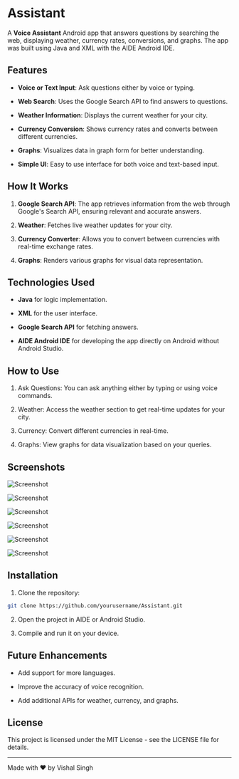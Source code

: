 # Assistant

A **Voice Assistant** Android app that answers questions by searching the web, displaying weather, currency rates, conversions, and graphs. The app was built using Java and XML with the AIDE Android IDE.

## Features

- **Voice or Text Input**: Ask questions either by voice or typing.

- **Web Search**: Uses the Google Search API to find answers to questions.

- **Weather Information**: Displays the current weather for your city.

- **Currency Conversion**: Shows currency rates and converts between different currencies.

- **Graphs**: Visualizes data in graph form for better understanding.

- **Simple UI**: Easy to use interface for both voice and text-based input.


## How It Works

1. **Google Search API**: The app retrieves information from the web through Google's Search API, ensuring relevant and accurate answers.

2. **Weather**: Fetches live weather updates for your city.

3. **Currency Converter**: Allows you to convert between currencies with real-time exchange rates.

4. **Graphs**: Renders various graphs for visual data representation.


## Technologies Used

- **Java** for logic implementation.

- **XML** for the user interface.

- **Google Search API** for fetching answers.

- **AIDE Android IDE** for developing the app directly on Android without Android Studio.


## How to Use

1. Ask Questions: You can ask anything either by typing or using voice commands.


2. Weather: Access the weather section to get real-time updates for your city.


3. Currency: Convert different currencies in real-time.


4. Graphs: View graphs for data visualization based on your queries.



## Screenshots

![Screenshot](images/assis5.png)

![Screenshot](images/assis6.png)

![Screenshot](images/assis1.png)

![Screenshot](images/assis2.png)

![Screenshot](images/assis3.png)

![Screenshot](images/assis4.png)

## Installation

1. Clone the repository:

```bash
git clone https://github.com/yourusername/Assistant.git
```


2. Open the project in AIDE or Android Studio.


3. Compile and run it on your device.



## Future Enhancements

- Add support for more languages.

- Improve the accuracy of voice recognition.

- Add additional APIs for weather, currency, and graphs.

## License

This project is licensed under the MIT License - see the LICENSE file for details.


---

Made with ❤️ by Vishal Singh
